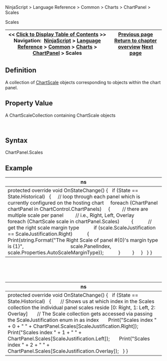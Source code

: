 ﻿


NinjaScript \> Language Reference \> Common \> Charts \> ChartPanel \> Scales






















Scales







| \<\< [Click to Display Table of Contents](chartscale_chartpanel.md) \>\> **Navigation:**     [NinjaScript](ninjascript-1.md) \> [Language Reference](language_reference_wip-1.md) \> [Common](common-1.md) \> [Charts](chart-1.md) \> [ChartPanel](chartpanel-1.md) \> Scales | [Previous page](panelindex_chartpanel-1.md) [Return to chapter overview](chartpanel-1.md) [Next page](w_width_chartpanel-1.md) |
| --- | --- |











## Definition


A collection of [ChartScale](chartscale-1.md) objects corresponding to objects within the chart panel.


## 


## Property Value


A ChartScaleCollection containing ChartScale objects


 


## Syntax


ChartPanel.Scales


## 


## Example




| ns |
| --- |
| protected override void OnStateChange() {    if (State \=\= State.Historical)    {      // loop through each panel which is currently configured on the hosting chart      foreach (ChartPanel chartPanel in ChartControl.ChartPanels)      {          // there are multiple scale per panel          // i.e., Right, Left, Overlay          foreach (ChartScale scale in chartPanel.Scales)          {            // get the right scale margin type            if (scale.ScaleJustification \=\= ScaleJustification.Right)            {                Print(string.Format("The Right Scale of panel \#{0}'s margin type is {1}",                                    scale.PanelIndex, scale.Properties.AutoScaleMarginType));            }          }      }    } } |



 


 




| ns |
| --- |
| protected override void OnStateChange() {    if (State \=\= State.Historical)    {        // Shows us at which index in the Scales collection the individual panel scales reside \[0: Right, 1: Left, 2: Overlay]        // The Scale collection gets accessed via passing the ScaleJustification enum in as index        Print("Scales index " \+ 0 \+ " " \+ ChartPanel.Scales\[ScaleJustification.Right]);        Print("Scales index " \+ 1 \+ " " \+ ChartPanel.Scales\[ScaleJustification.Left]);        Print("Scales index " \+ 2 \+ " " \+ ChartPanel.Scales\[ScaleJustification.Overlay]);    } } |









